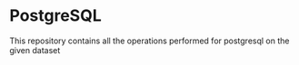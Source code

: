 # PostgreSQL
This repository contains all the operations performed  for postgresql on the given dataset 
